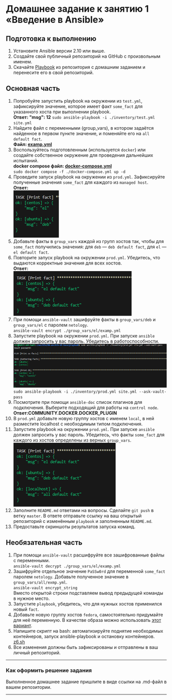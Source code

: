 # Домашнее задание к занятию 1 «Введение в Ansible»

## Подготовка к выполнению

1. Установите Ansible версии 2.10 или выше.
2. Создайте свой публичный репозиторий на GitHub с произвольным именем.
3. Скачайте [Playbook](./playbook/) из репозитория с домашним заданием и перенесите его в свой репозиторий.

## Основная часть

1. Попробуйте запустить playbook на окружении из `test.yml`, зафиксируйте значение, которое имеет факт `some_fact` для указанного хоста при выполнении playbook.  
**Ответ: "msg": 12**
`sudo ansible-playbook -i ./inventory/test.yml site.yml`
2. Найдите файл с переменными (group_vars), в котором задаётся найденное в первом пункте значение, и поменяйте его на `all default fact`.  
**Файл: [examp.yml](https://github.com/Svalker1989/Ansible/blob/master/08-ansible-01-base/playbook/group_vars/all/examp.yml)**
3. Воспользуйтесь подготовленным (используется `docker`) или создайте собственное окружение для проведения дальнейших испытаний.  
**docker compose файл: [docker-compose.yml](https://github.com/Svalker1989/Ansible/blob/master/08-ansible-01-base/playbook/docker-compose.yml)**  
`sudo docker compose -f ./docker-compose.yml up -d`  
4. Проведите запуск playbook на окружении из `prod.yml`. Зафиксируйте полученные значения `some_fact` для каждого из `managed host`.  
**Ответ:**  
![](https://github.com/Svalker1989/Ansible/blob/master/08-ansible-01-base/Z1_4.PNG)  
5. Добавьте факты в `group_vars` каждой из групп хостов так, чтобы для `some_fact` получились значения: для `deb` — `deb default fact`, для `el` — `el default fact`.
6.  Повторите запуск playbook на окружении `prod.yml`. Убедитесь, что выдаются корректные значения для всех хостов.  
**Ответ:**  
![](https://github.com/Svalker1989/Ansible/blob/master/08-ansible-01-base/Z1_5.PNG)  
7. При помощи `ansible-vault` зашифруйте факты в `group_vars/deb` и `group_vars/el` с паролем `netology`.  
`ansible-vault encrypt ./group_vars/el/examp.yml`  
8. Запустите playbook на окружении `prod.yml`. При запуске `ansible` должен запросить у вас пароль. Убедитесь в работоспособности.  
![](https://github.com/Svalker1989/Ansible/blob/master/08-ansible-01-base/Z1_8.PNG)  
`sudo ansible-playbook -i ./inventory/prod.yml site.yml --ask-vault-pass`  
9. Посмотрите при помощи `ansible-doc` список плагинов для подключения. Выберите подходящий для работы на `control node`.  
**Ответ:COMMUNITY.DOCKER.DOCKER_PLUGIN**  
10. В `prod.yml` добавьте новую группу хостов с именем  `local`, в ней разместите localhost с необходимым типом подключения.
11. Запустите playbook на окружении `prod.yml`. При запуске `ansible` должен запросить у вас пароль. Убедитесь, что факты `some_fact` для каждого из хостов определены из верных `group_vars`.  
![](https://github.com/Svalker1989/Ansible/blob/master/08-ansible-01-base/Z1_11.PNG)  
12. Заполните `README.md` ответами на вопросы. Сделайте `git push` в ветку `master`. В ответе отправьте ссылку на ваш открытый репозиторий с изменённым `playbook` и заполненным `README.md`.
13. Предоставьте скриншоты результатов запуска команд.

## Необязательная часть

1. При помощи `ansible-vault` расшифруйте все зашифрованные файлы с переменными.  
`ansible-vault decrypt ./group_vars/el/examp.yml`  
2. Зашифруйте отдельное значение `PaSSw0rd` для переменной `some_fact` паролем `netology`. Добавьте полученное значение в `group_vars/all/exmp.yml`.  
`ansible-vault encrypt_string`    
Вместо открытой строки подставляем вывод предыдущей команды в нужное место.  
3. Запустите `playbook`, убедитесь, что для нужных хостов применился новый `fact`.
4. Добавьте новую группу хостов `fedora`, самостоятельно придумайте для неё переменную. В качестве образа можно использовать [этот вариант](https://hub.docker.com/r/pycontribs/fedora).
5. Напишите скрипт на bash: автоматизируйте поднятие необходимых контейнеров, запуск ansible-playbook и остановку контейнеров.
[z6.sh](https://github.com/Svalker1989/Ansible/blob/master/08-ansible-01-base/z6.sh)
6. Все изменения должны быть зафиксированы и отправлены в ваш личный репозиторий.

---

### Как оформить решение задания

Выполненное домашнее задание пришлите в виде ссылки на .md-файл в вашем репозитории.

---
